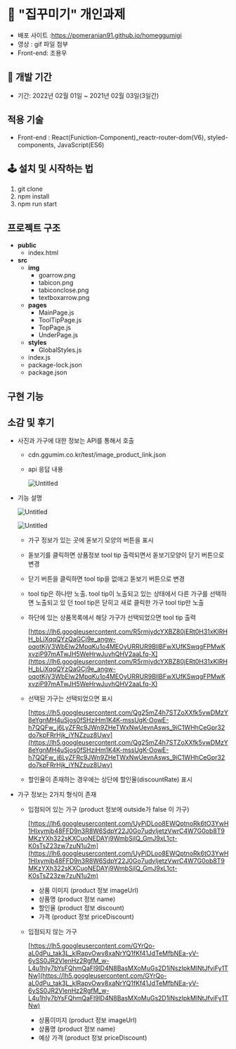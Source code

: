 

# 🚀 "집꾸미기" 개인과제

- 배포 사이트 :https://pomeranian91.github.io/homeggumigi
- 영상 : gif 파일 첨부
- Front-end: 조용우

## 📆 개발 기간

- 기간: 2022년 02월 01일 ~ 2021년 02월 03일(3일간)

## 적용 기술

- Front-end : React(Funiction-Component)_reactr-router-dom(V6), styled-components, JavaScript(ES6)

## 🕹 설치 및 시작하는 법

1. git clone
2. npm install
3. npm run start

## 프로젝트 구조
  
   - __public__
     - index.html
   - __src__
     - __img__
       - goarrow.png
       - tabicon.png
       - tabiconclose.png
       - textboxarrow.png
     - __pages__
       - MainPage.js
       - ToolTipPage.js
       - TopPage.js
       - UnderPage.js
     - __styles__
       - GlobalStyles.js
     - index.js
     - package\-lock.json
     - package.json
## 구현 기능

## 소감 및 후기






- 사진과 가구에 대한 정보는 API를 통해서 호출
    - cdn.ggumim.co.kr/test/image_product_link.json
    - api 응답 내용
        
        ![Untitled](https://s3-us-west-2.amazonaws.com/secure.notion-static.com/42c1e966-8d6b-4abc-b0cc-3090110de031/Untitled.png)
        
- 기능 설명
    
    ![Untitled](https://s3-us-west-2.amazonaws.com/secure.notion-static.com/ec176927-21b7-4a8b-ae4b-fd03be55a0d4/Untitled.png)
    
    ![Untitled](https://s3-us-west-2.amazonaws.com/secure.notion-static.com/ad83b470-d0a0-43c2-8b15-2b79e46c4dc9/Untitled.png)
    
    - 가구 정보가 있는 곳에 돋보기 모양의 버튼을 표시
    - 돋보기를 클릭하면 상품정보 tool tip 출력되면서 돋보기모양이 닫기 버튼으로 변경
    - 닫기 버튼을 클릭하면 tool tip을 없애고 돋보기 버튼으로 변경
    - tool tip은 하나만 노출. tool tip이 노출되고 있는 상태에서 다른 가구를 선택하면 노출되고 있 던 tool tip은 닫히고 새로 클릭한 가구 tool tip만 노출
    - 하단에 있는 상품목록에서 해당 가구가 선택되었으면 tool tip 출력
        
        [https://lh6.googleusercontent.com/R5rmjydcYXBZ80jERt0H31xKIRHH_bLiXqqQYzQaGCj9e_angw-oqotKjV3WbElw2MpqKu1o4MEOyURRUR9BllBFwXUfKSwqgFPMwKxvziP97mATwJH5WeHrwJuvhQHV2aaLfq-X](https://lh6.googleusercontent.com/R5rmjydcYXBZ80jERt0H31xKIRHH_bLiXqqQYzQaGCj9e_angw-oqotKjV3WbElw2MpqKu1o4MEOyURRUR9BllBFwXUfKSwqgFPMwKxvziP97mATwJH5WeHrwJuvhQHV2aaLfq-X)
        
    - 선택된 가구는 선택되었으면 표시
        
        [https://lh5.googleusercontent.com/Qg25mZ4h7STZoXXfk5vwDMzY8eYgnMH4uSjos0fSHziHm1K4K-mssUgK-OowE-h7QQFw_j6LyZFRc9JWn9ZHeTWxNwUevnAsws_9iC1WHhCeGpr32do7kpFRrHjk_iYNZzuz8Uwv](https://lh5.googleusercontent.com/Qg25mZ4h7STZoXXfk5vwDMzY8eYgnMH4uSjos0fSHziHm1K4K-mssUgK-OowE-h7QQFw_j6LyZFRc9JWn9ZHeTWxNwUevnAsws_9iC1WHhCeGpr32do7kpFRrHjk_iYNZzuz8Uwv)
        
    - 할인율이 존재하는 경우에는 상단에 할인율(discountRate) 표시
- 가구 정보는 2가지 형식이 존재
    - 입점되어 있는 가구 (product 정보에 outside가 false 이 가구)
        
        [https://lh6.googleusercontent.com/UyPiDLoo8EWQptnoRk6tO3YwH1HIxymjb48FFD9n3R8W6SdpY22J0Go7udvIjetzVwrC4W7G0ob8T9MKzYXh322sKXCuoNEDAYj9WmbSjIQ_GmJ9xL1ct-K0sTsZ23zw7zuN1u2m](https://lh6.googleusercontent.com/UyPiDLoo8EWQptnoRk6tO3YwH1HIxymjb48FFD9n3R8W6SdpY22J0Go7udvIjetzVwrC4W7G0ob8T9MKzYXh322sKXCuoNEDAYj9WmbSjIQ_GmJ9xL1ct-K0sTsZ23zw7zuN1u2m)
        
        - 상품 이미지 (product 정보 imageUrl)
        - 상품명 (product 정보 name)
        - 할인율 (product 정보 discount)
        - 가격 (product 정보 priceDiscount)
    - 입점되지 않는 가구
        
        [https://lh5.googleusercontent.com/GYrQo-aL0dPu_tak3L_klRapvOwv8xaNrYQ1fKf41JdTeMfbNEa-yV-6ySS0JR2VlenHz2RgfM_w-L4u1hIy7bYsFQhmQaFl9lD4N8BasMXoMuGs2D1iNszIpkMlNtJfviFy1TNw](https://lh5.googleusercontent.com/GYrQo-aL0dPu_tak3L_klRapvOwv8xaNrYQ1fKf41JdTeMfbNEa-yV-6ySS0JR2VlenHz2RgfM_w-L4u1hIy7bYsFQhmQaFl9lD4N8BasMXoMuGs2D1iNszIpkMlNtJfviFy1TNw)
        
        - 상품이미지 (product 정보 imageUrl)
        - 상품명 (product 정보 name)
        - 예상 가격 (product 정보 priceDiscount)
